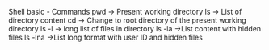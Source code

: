Shell basic - Commands
pwd -> Present working directory
ls -> List of directory content
cd -> Change to root directory of the present working directory
ls -l -> long list of files in directory
ls -la ->List content with hidden files
ls -lna ->List long format with user ID and hidden files
